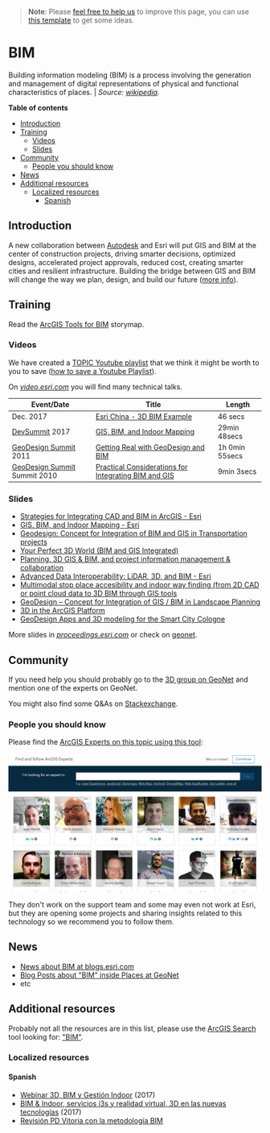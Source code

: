 > **Note**: Please [feel free to help us](#contributions) to improve this page, you can use [this template](https://github.com/esri-es/awesome-arcgis/blob/master/RESOURCE_PAGE_TEMPLATE.md) to get some ideas.

# BIM
Building information modeling (BIM) is a process involving the generation and management of digital representations of physical and functional characteristics of places. | *Source:  [wikipedia](https://en.wikipedia.org/wiki/Building_information_modeling)*.

<!-- START doctoc generated TOC please keep comment here to allow auto update -->
<!-- DON'T EDIT THIS SECTION, INSTEAD RE-RUN doctoc TO UPDATE -->
**Table of contents**

- [Introduction](#introduction)
- [Training](#training)
  - [Videos](#videos)
  - [Slides](#slides)
- [Community](#community)
  - [People you should know](#people-you-should-know)
- [News](#news)
- [Additional resources](#additional-resources)
  - [Localized resources](#localized-resources)
    - [Spanish](#spanish)

<!-- END doctoc generated TOC please keep comment here to allow auto update -->

## Introduction

A new collaboration between [Autodesk](https://www.autodesk.com/solutions/bim/hub/autodesk-esri) and Esri will put GIS and BIM at the center of construction projects, driving smarter decisions, optimized designs, accelerated project approvals, reduced cost, creating smarter cities and resilient infrastructure. Building the bridge between GIS and BIM will change the way we plan, design, and build our future ([more info](http://www.esri.com/landing-pages/autodesk-esri-strategic-alliance)).

## Training

Read the [ArcGIS Tools for BIM](https://greenshoots.maps.arcgis.com/apps/Cascade/index.html?appid=df637a80bd17412caf4a4e075019748e) storymap.

### Videos

We have created a [TOPIC Youtube playlist](https://www.youtube.com/playlist?list=PLahIW2YFPQd7eF_jbaYJ4RivZG2IoHdd-) that we think it might be worth to you to save ([how to save a Youtube Playlist](../../../assets/SavePlaylist.gif)).

On [*video.esri.com*](https://www.esri.com/videos/search?q=bim) you will find many technical talks.

|Event/Date|Title|Length|
|---|---|---|
|Dec. 2017|[Esri China - 3D BIM Example](https://www.youtube.com/watch?v=vhn0220sjUI&feature=youtu.be)|46 secs|
|[DevSummit](http://www.esri.com/events/devsummit) 2017|[GIS, BIM, and Indoor Mapping](https://www.youtube.com/watch?v=fdSHrkhbYXQ)|29min 48secs
|[GeoDesign Summit](http://www.esri.com/events/geodesign-summit) 2011|[Getting Real with GeoDesign and BIM](https://www.esri.com/videos/watch?videoid=176&channelid=LegacyVideo&isLegacy=true&title=getting-real-with-geodesign-and-bim)|1h 0min 55secs|
|[GeoDesign Summit](http://www.esri.com/events/geodesign-summit) Summit 2010|[Practical Considerations for Integrating BIM and GIS](https://www.esri.com/videos/watch?videoid=56&channelid=LegacyVideo&isLegacy=true&title=practical-considerations-for-integrating-bim-and-gis)|9min 3secs

### Slides

* [Strategies for Integrating CAD and BIM in ArcGIS - Esri](http://proceedings.esri.com/library/userconf/ets17/papers/ets_36.pdf)
* [GIS, BIM, and Indoor Mapping - Esri](http://proceedings.esri.com/library/userconf/devsummit17/papers/dev_int_167.pdf)
* [Geodesign: Concept for Integration of BIM and GIS in Transportation projects](http://proceedings.esri.com/library/userconf/ets17/papers/ets_34.pdf)
* [Your Perfect 3D World (BIM and GIS Integrated)](http://proceedings.esri.com/library/userconf/proc15/papers/965_86.pdf)
* [Planning, 3D GIS & BIM, and project information management & collaboration](http://proceedings.esri.com/library/userconf/proc16/papers/1710_368.pdf)
* [Advanced Data Interoperability: LiDAR, 3D, and BIM - Esri](http://proceedings.esri.com/library/userconf/proc15/tech-workshops/tw_587-58.pdf)
* [Multimodal stop place accesibility and indoor way finding (from 2D CAD or point cloud data to 3D BIM through GIS tools](http://proceedings.esri.com/library/userconf/ets16/papers/ets-16.pdf)
* [GeoDesign – Concept for Integration of GIS / BIM in Landscape Planning](http://proceedings.esri.com/library/userconf/proc17/papers/584_385.pdf)
* [3D in the ArcGIS Platform](http://proceedings.esri.com/library/userconf/ets17/papers/ets_02.pdf)
* [GeoDesign Apps and 3D modeling for the Smart City Cologne](http://proceedings.esri.com/library/userconf/geodesign-euro16/papers/geoeuro_16.pdf)

More slides in [*proceedings.esri.com*](https://www.google.es/search?q=site%3Aproceedings.esri.com+bim) or check on [geonet](https://community.esri.com/content?query=bim&filterID=all~objecttype~objecttype%5Bdocument%5D).

## Community

If you need help you should probably go to the [3D group on GeoNet](https://community.esri.com/community/gis/3d) and mention one of the experts on GeoNet.

You might also find some Q&As on [Stackexchange](https://gis.stackexchange.com/search?q=bim).

### People you should know

Please find the [ArcGIS Experts on this topic using this tool](https://esri-es.github.io/arcgis-experts/?topic=BIM):

[![ArcGIS Experts Tool Screenshot](https://github.com/esri-es/arcgis-experts/blob/master/assets/imgs/arcgis-experts-tool.png?raw=true)](https://esri-es.github.io/arcgis-experts/?topic=BIM)

They don't work on the support team and some may even not work at Esri,
but they are opening some projects and sharing insights related to this
technology so we recommend you to follow them.

## News

* [News about BIM at blogs.esri.com](https://blogs.esri.com/esri/arcgis/tag/bim/)
* [Blog Posts about "BIM" inside Places at GeoNet](https://community.esri.com/content?query=BIM&filterID=all~objecttype~objecttype%5Bblogpost%5D)
* etc

## Additional resources

Probably not all the resources are in this list, please use the [ArcGIS Search](https://esri-es.github.io/arcgis-search/) tool looking for: ["BIM"](https://esri-es.github.io/arcgis-search/?search="BIM"&utm_campaign=awesome-list&utm_source=awesome-list&utm_medium=page).

### Localized resources

#### Spanish

* [Webinar 3D, BIM y Gestión Indoor](https://www.youtube.com/watch?v=-PzdMRk7n80) (2017)
* [BIM & Indoor, servicios i3s y realidad virtual, 3D en las nuevas tecnologías](https://www.youtube.com/watch?v=mV77R2I_M-0) (2017)
* [Revisión PD Vitoria con la metodología BIM](https://inecotifsa.maps.arcgis.com/apps/MapJournal/index.html?appid=e400a5b515b24e50a96e59a8a116eb5b)
